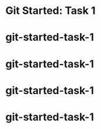 # Git Started: Task 1
# git-started-task-1
# git-started-task-1
# git-started-task-1
# git-started-task-1
